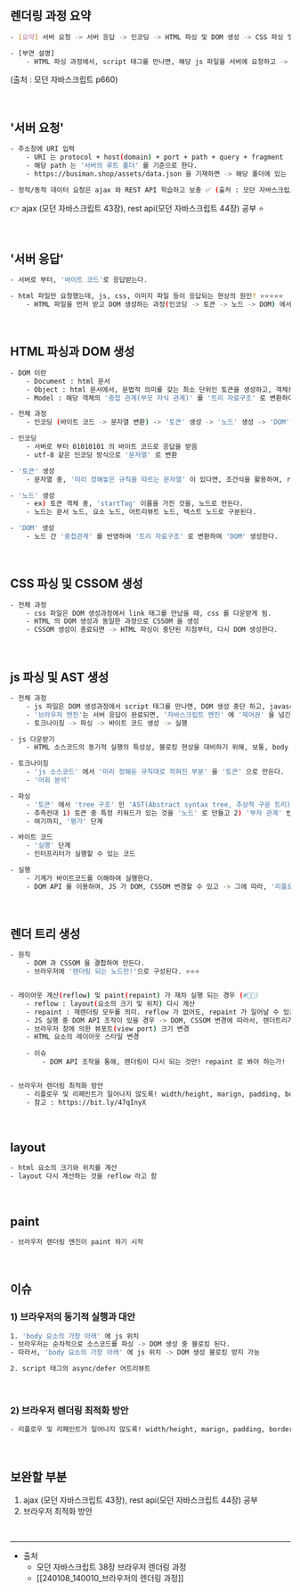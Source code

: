 

## 렌더링 과정 요약
``` bash
- [요약] 서버 요청 -> 서버 응답 -> 인코딩 -> HTML 파싱 및 DOM 생성 -> CSS 파싱 및 CSSOM 생성, js 파싱 및 AST 생성 -> 렌더 트리 생성 -> layout -> paint 

- [부연 설명] 
	- HTML 파싱 과정에서, script 태그를 만나면, 해당 js 파일을 서버에 요청하고 -> 응답을 받게 되면, 제어권이 js 엔진으로 넘어간다 -> js 엔진이 js 파싱을 마친후, 다시 브라우저 엔진에게 제어권이 복구되어 DOM 생성을 이어나간다. 
```

(출처 : 모던 자바스크립트 p660)


<br>


## '서버 요청'
``` bash
- 주소창에 URI 입력
	- URI 는 protocol + host(domain) + port + path + query + fragment  로 구성됨 | 📛query + fragment 이게 약함  
	- 해당 path 는 '서버의 루트 폴더' 를 기준으로 한다.
	- https://busiman.shop/assets/data.json 을 기재하면 -> 해당 폴더에 있는 'data.json' 정적 파일을 요청 하게 됨. ⭐

- 정적/동적 데이터 요청은 ajax 와 REST API 학습하고 보충 ✅ (출처 : 모던 자바스크립트 662p)
```

👉 ajax (모던 자바스크립트 43장), rest api(모던 자바스크립트 44장) 공부 ⭐ 



<br>


##  '서버 응답'
``` bash
- 서버로 부터, '바이트 코드'로 응답받는다. 

- html 파일만 요청했는데, js, css, 이미지 파일 등이 응답되는 현상의 원인? ⭐⭐⭐⭐⭐ 
	- HTML 파일을 먼저 받고 DOM 생성하는 과정(인코딩 -> 토큰 -> 노드 -> DOM) 에서, css 로드하는 link 태그, 이미지 파일 로드하는 img 태그, js 로드하는 script 태그를 만나면 -> DOM 생성을 멈추고, 해당 파일을 서버에게 요청하고 응답 받기 때문임. 

```


<br>

## HTML 파싱과 DOM 생성 
``` bash
- DOM 이란
	- Document : html 문서 
	- Object : html 문서에서, 문법적 의미를 갖는 최소 단위인 토큰을 생성하고, 객체로 표현. 
	- Model : 해당 객체의 '중첩 관계(부모 자식 관계)' 를 '트리 자료구조' 로 변환하여 모델링

- 전체 과정
	- 인코딩 (바이트 코드 -> 문자열 변환) -> '토큰' 생성 -> '노드' 생성 -> 'DOM' 생성

- 인코딩 
	- 서버로 부터 01010101 의 바이트 코드로 응답을 받음 
	- utf-8 같은 인코딩 방식으로 '문자열' 로 변환 

- '토큰' 생성
	- 문자열 중, '미리 정해놓은 규칙을 따르는 문자열' 이 있다면, 조건식을 활용하여, return 하여 '토큰' 의 값으로 넣는다. (피그마 공부 자료 : https://bit.ly/3H9xmYd)

- '노드' 생성
	- ex) 토큰 객체 중, 'startTag' 이름을 가진 것을, 노드로 만든다. 
	- 노드는 문서 노드, 요소 노드, 어트리뷰트 노드, 텍스트 노드로 구분된다. 

- 'DOM' 생성
	- 노드 간 '중첩관계' 를 반영하여 '트리 자료구조' 로 변환하여 'DOM' 생성한다. 

```


<br>


## CSS 파싱 및 CSSOM 생성
``` bash 
- 전체 과정 
	- css 파일은 DOM 생성과정에서 link 태그를 만났을 때, css 를 다운받게 됨. 
	- HTML 의 DOM 생성과 동일한 과정으로 CSSOM 을 생성
	- CSSOM 생성이 종료되면 -> HTML 파싱이 중단된 지점부터, 다시 DOM 생성한다. 
```


<br>

## js 파싱 및 AST 생성
``` bash
- 전체 과정 
	- js 파일은 DOM 생성과정에서 script 태그를 만나면, DOM 생성 중단 하고, javascript 를 다운받게 됨. 
	- '브라우저 엔진'는 서버 응답이 완료되면, '자바스크립트 엔진' 에 '제어권' 을 넘긴다. -> 'JS 엔진' 이 '파싱과 실행' 을 담당 -> 이후 다시, 브라우저 엔진에게 제어권을 넘겨, 중단지점부터 다시 DOM 생성
	- 토크나이징 -> 파싱 -> 바이트 코드 생성 -> 실행 

- js 다운받기 
	- HTML 소스코드의 동기적 실행의 특성상, 블로킹 현상을 대비하기 위해, 보통, body 태그의 제일 아랫부분에 script 태그 설정.

- 토크나이징 
	- 'js 소스코드' 에서 '미리 정해둔 규칙대로 적혀진 부분' 을 '토큰' 으로 만든다. 
	- '어휘 분석'

- 파싱 
	- '토큰' 에서 'tree 구조' 인 'AST(Abstract syntax tree, 추상적 구문 트리)' 를 만든다. 
	- 추측컨대 1) 토큰 중 특정 키워드가 있는 것을 '노드' 로 만들고 2) '부자 관계' 반영하여 3) '객체' 로 표현 
	- 여기까지, '평가' 단계

- 바이트 코드
	- '실행' 단계 
	- 인터프리터가 실행할 수 있는 코드 

- 실행
	- 기계가 바이트코드를 이해하여 실행한다.
	- DOM API 를 이용하여, JS 가 DOM, CSSOM 변경할 수 있고 -> 그에 따라, '리플로우 및 리페인트'가 일어난다. 
```


<br>

## 렌더 트리 생성 
``` bash
- 원칙
	- DOM 과 CSSOM 을 결합하여 만든다. 
	- 브라우저에 '렌더링 되는 노드만!'으로 구성된다. ⭐⭐⭐ 


- 레이아웃 계산(reflow) 및 paint(repaint) 가 재차 실행 되는 경우 (#📛📛) 
	- reflow : layout(요소의 크기 및 위치) 다시 계산
	- repaint : 재렌더링 모두를 의미. reflow 가 없어도, repaint 가 일어날 수 있음. 
	- JS 실행 중 DOM API 조작이 있을 경우 -> DOM, CSSOM 변경에 따라서, 렌더트리가 다시 생성된다. -> 따라서, 기존의 layout 계산을 폐기하고, 새롭게 계산하게 된다. 
	- 브라우저 창에 의한 뷰포트(view port) 크기 변경 
	- HTML 요소의 레이아웃 스타일 변경 
	
	- 이슈
		- DOM API 조작을 통해, 렌더링이 다시 되는 것만! repaint 로 봐야 하는가! -> NO! DOM 조작에만 국한되지 않음. 


- 브라우저 렌더링 최적화 방안
	- 리플로우 및 리페인트가 일어나지 않도록! width/height, marign, padding, border, display, position, top/right/bottom/left 의 사용 지양 
	- 참고 : https://bit.ly/47qInyX
```


<br>

## layout 
``` bash 
- html 요소의 크기와 위치를 계산
- layout 다시 계산하는 것을 reflow 라고 함
```


<br>

## paint
``` bash
- 브라우저 렌더링 엔진이 paint 하기 시작
```


<br>


## 이슈 

### 1) 브라우저의 동기적 실행과 대안 
``` bash
1. 'body 요소의 가장 아래' 에 js 위치
- 브라우저는 순차적으로 소스코드를 파싱 -> DOM 생성 중 블로킹 된다. 
- 따라서, 'body 요소의 가장 아래' 에 js 위치 -> DOM 생성 블로킹 방지 가능 

2. script 태그의 async/defer 어트리뷰트 
```

<br>

### 2) 브라우저 렌더링 최적화 방안
``` bash
- 리플로우 및 리페인트가 일어나지 않도록! width/height, marign, padding, border, display, position, top/right/bottom/left 의 사용 지양
```


<br>

## 보완할 부분 
1. ajax (모던 자바스크립트 43장), rest api(모던 자바스크립트 44장) 공부 
2. 브라우저 최적화 방안 


<br>



---

- 출처 
	- 모던 자바스크립트 38장 브라우저 렌더링 과정
	- [[240108_140010_브라우저의 렌더링 과정]]